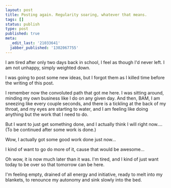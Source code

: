 ```yaml
---
layout: post
title: Posting again. Regularity soaring, whatever that means.
tags: []
status: publish
type: post
published: true
meta:
  _edit_last: '21033641'
  jabber_published: '1302067755'
---
```

I am tired after only two days back in school, I feel as though I'd never left. I am not unhappy, simply weighted down. 

I was going to post some new ideas, but I forgot them as I killed time before the writing of this post.

I remember now the convoluted path that got me here. I was sitting around, minding my own business like I do on any given day. And then, BAM, I am sneezing like every couple seconds, and there is a tickling at the back of my throat, and my eyes are starting to water, and I am feeling like doing anything but the work that I need to do. 

But I want to just get something done, and I actually think I will right now.... (To be continued after some work is done.)

Wow, I actually got some good work done just now...

I kind of want to go do more of it, cause that would be awesome...

Oh wow, it is now much later than it was. I'm tired, and I kind of just want today to be over so that tomorrow can be here. 

I'm feeling empty, drained of all energy and initiative, ready to melt into my blankets, to renounce my autonomy and sink slowly into the bed.
